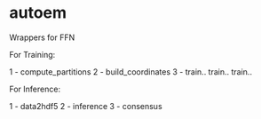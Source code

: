 # autoem

Wrappers for FFN


For Training:

1 - compute_partitions 
2 - build_coordinates
3 - train.. train.. train..

For Inference:

1 - data2hdf5
2 - inference
3 - consensus
